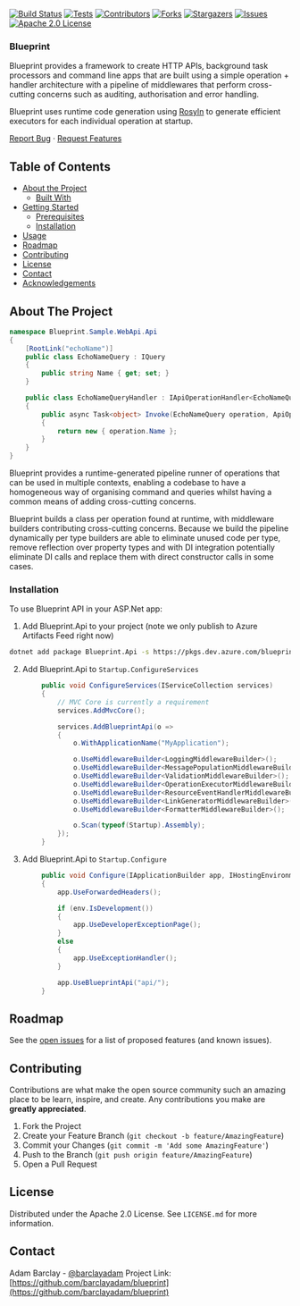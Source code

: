 [![Build Status][build-shield]][build-url]
[![Tests][test-shield]][test-url]
[![Contributors][contributors-shield]][contributors-url]
[![Forks][forks-shield]][forks-url]
[![Stargazers][stars-shield]][stars-url]
[![Issues][issues-shield]][issues-url]
[![Apache 2.0 License][license-shield]][license-url]

### Blueprint

Blueprint provides a framework to create HTTP APIs, background task processors and command line apps that
are built using a simple operation + handler architecture with a pipeline of middlewares that perform
cross-cutting concerns such as auditing, authorisation and error handling.

Blueprint uses runtime code generation using [Rosyln](https://github.com/dotnet/roslyn) to generate efficient executors for each individual 
operation at startup.

[Report Bug](https://github.com/barclayadam/blueprint/issues)
·
[Request Features](https://github.com/barclayadam/blueprint/issues)

## Table of Contents

* [About the Project](#about-the-project)
  * [Built With](#built-with)
* [Getting Started](#getting-started)
  * [Prerequisites](#prerequisites)
  * [Installation](#installation)
* [Usage](#usage)
* [Roadmap](#roadmap)
* [Contributing](#contributing)
* [License](#license)
* [Contact](#contact)
* [Acknowledgements](#acknowledgements)



<!-- ABOUT THE PROJECT -->
## About The Project

````c#
namespace Blueprint.Sample.WebApi.Api
{
    [RootLink("echoName")]
    public class EchoNameQuery : IQuery
    {
        public string Name { get; set; }
    }

    public class EchoNameQueryHandler : IApiOperationHandler<EchoNameQuery>
    {
        public async Task<object> Invoke(EchoNameQuery operation, ApiOperationContext apiOperationContext)
        {
            return new { operation.Name };
        }
    }
}
````

Blueprint provides a runtime-generated pipeline runner of operations that can be used in multiple contexts, enabling a codebase
to have a homogeneous way of organising command and queries whilst having a common means of adding cross-cutting concerns.

Blueprint builds a class per operation found at runtime, with middleware builders contributing cross-cutting concerns. Because we
build the pipeline dynamically per type builders are able to eliminate unused code per type, remove reflection over property
types and with DI integration potentially eliminate DI calls and replace them with direct constructor calls in some cases.

### Installation

To use Blueprint API in your ASP.Net app:

1. Add Blueprint.Api to your project (note we only publish to Azure Artifacts Feed right now)
```sh
dotnet add package Blueprint.Api -s https://pkgs.dev.azure.com/blueprint-api/Blueprint/_packaging/Blueprint/nuget/v3/index.json
```
2. Add Blueprint.Api to `Startup.ConfigureServices`
```c#
        public void ConfigureServices(IServiceCollection services)
        {
            // MVC Core is currently a requirement
            services.AddMvcCore();

            services.AddBlueprintApi(o =>
            {
                o.WithApplicationName("MyApplication");

                o.UseMiddlewareBuilder<LoggingMiddlewareBuilder>();
                o.UseMiddlewareBuilder<MessagePopulationMiddlewareBuilder>();
                o.UseMiddlewareBuilder<ValidationMiddlewareBuilder>();
                o.UseMiddlewareBuilder<OperationExecutorMiddlewareBuilder>();
                o.UseMiddlewareBuilder<ResourceEventHandlerMiddlewareBuilder>();
                o.UseMiddlewareBuilder<LinkGeneratorMiddlewareBuilder>();
                o.UseMiddlewareBuilder<FormatterMiddlewareBuilder>();

                o.Scan(typeof(Startup).Assembly);
            });
        }
```
3. Add Blueprint.Api to `Startup.Configure`
```c#
        public void Configure(IApplicationBuilder app, IHostingEnvironment env, ILoggerFactory loggerFactory)
        {
            app.UseForwardedHeaders();

            if (env.IsDevelopment())
            {
                app.UseDeveloperExceptionPage();
            }
            else
            {
                app.UseExceptionHandler();
            }

            app.UseBlueprintApi("api/");
        }
```

## Roadmap

See the [open issues](https://github.com/barclayadam/blueprint/issues) for a list of proposed features (and known issues).

## Contributing

Contributions are what make the open source community such an amazing place to be learn, inspire, and create. Any contributions you make are **greatly appreciated**.

1. Fork the Project
2. Create your Feature Branch (`git checkout -b feature/AmazingFeature`)
3. Commit your Changes (`git commit -m 'Add some AmazingFeature'`)
4. Push to the Branch (`git push origin feature/AmazingFeature`)
5. Open a Pull Request

<!-- LICENSE -->
## License

Distributed under the Apache 2.0 License. See `LICENSE.md` for more information.

<!-- CONTACT -->
## Contact

Adam Barclay - [@barclayadam](https://twitter.com/barclayadam)
Project Link: [https://github.com/barclayadam/blueprint](https://github.com/barclayadam/blueprint)


<!-- ACKNOWLEDGEMENTS -->
<!-- TBD -->

<!-- MARKDOWN LINKS & IMAGES -->
[build-shield]: https://img.shields.io/azure-devops/build/blueprint-api/blueprint/1?style=flat-square
[build-url]: https://dev.azure.com/blueprint-api/Blueprint/_build
[test-shield]: https://img.shields.io/azure-devops/tests/blueprint-api/blueprint/1?style=flat-square
[test-url]: https://dev.azure.com/blueprint-api/Blueprint/_build
[contributors-shield]: https://img.shields.io/github/contributors/barclayadam/blueprint.svg?style=flat-square
[contributors-url]: https://github.com/barclayadam/blueprint/graphs/contributors
[forks-shield]: https://img.shields.io/github/forks/barclayadam/blueprint.svg?style=flat-square
[forks-url]: https://github.com/barclayadam/blueprint/network/members
[stars-shield]: https://img.shields.io/github/stars/barclayadam/blueprint.svg?style=flat-square
[stars-url]: https://github.com/barclayadam/blueprint/stargazers
[issues-shield]: https://img.shields.io/github/issues/barclayadam/blueprint.svg?style=flat-square
[issues-url]: https://github.com/barclayadam/blueprint/issues
[license-shield]: https://img.shields.io/github/license/barclayadam/blueprint.svg?style=flat-square
[license-url]: https://github.com/barclayadam/blueprint/blob/master/LICENSE.md
[product-screenshot]: images/web-api-sample.png